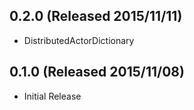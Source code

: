 ## 0.2.0 (Released 2015/11/11)

* DistributedActorDictionary

## 0.1.0 (Released 2015/11/08)

* Initial Release
